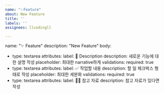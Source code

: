 ```yaml
---
name: "✨Feature"
about: New Feature
title: ''
labels: ''
assignees: llcodingll

---
```


name: "✨ Feature"
description: "New Feature"
body:
  - type: textarea
    attributes:
      label: 📄 Description
      description: 새로운 기능에 대한 설명 작성
      placeholder: 최대한 narrative하게
    validations:
      required: true
  - type: textarea
    attributes:
      label: ✅ 작업할 내용
      description: 할 일 체크박스 형태로 작성
      placeholder: 최대한 세분화
    validations:
      required: true
  - type: textarea
    attributes:
      label: 🙋🏻 참고 자료
      description: 참고 자료가 있다면 작성
